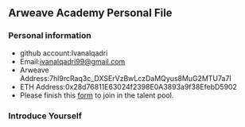 ## Arweave Academy Personal File

### Personal information

- github account:Ivanalqadri
- Email:ivanalqadri99@gmail.com
- Arweave Address:7hl9rcRaq3c_DXSErVzBwLczDaMQyus8MuG2MTU7a7I
- ETH Address:0x28d76811E63024f2398E0A3893a9f38EfebD5902
- Please finish this [form](https://docs.google.com/forms/d/e/1FAIpQLSfWA5fIIcBgmRppm3jNz5vmf9Mai_QMVil-2pO4r7YKn_Zhtw/viewform?usp=sf_link) to join in the talent pool.

### Introduce Yourself
